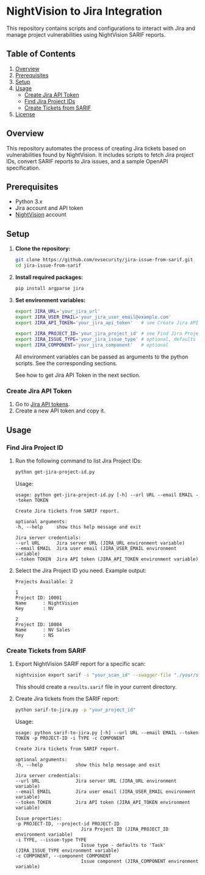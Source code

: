 # NightVision to Jira Integration

This repository contains scripts and configurations to interact with Jira and manage project vulnerabilities using NightVision SARIF reports.

## Table of Contents

1. [Overview](#overview)
2. [Prerequisites](#prerequisites)
3. [Setup](#setup)
4. [Usage](#usage)
    - [Create Jira API Token](#create-jira-api-token)
    - [Find Jira Project IDs](#find-jira-project-ids)
    - [Create Tickets from SARIF](#create-tickets-from-sarif)
5. [License](#license)

## Overview

This repository automates the process of creating Jira tickets based on vulnerabilities found by NightVision. It includes scripts to fetch Jira project IDs, convert SARIF reports to Jira issues, and a sample OpenAPI specification.

## Prerequisites

- Python 3.x
- Jira account and API token
- [NightVision](https://app.nightvision.net/?signup=1) account

## Setup

1. **Clone the repository:**
   ```sh
   git clone https://github.com/nvsecurity/jira-issue-from-sarif.git
   cd jira-issue-from-sarif
   ```

2. **Install required packages:**
   ```sh
   pip install argparse jira
   ```

3. **Set environment variables:**
   ```sh
   export JIRA_URL='your_jira_url'
   export JIRA_USER_EMAIL='your_jira_user_email@example.com'
   export JIRA_API_TOKEN='your_jira_api_token'   # see Create Jira API Token below

   export JIRA_PROJECT_ID='your_jira_project_id' # see Find Jira Project IDs below
   export JIRA_ISSUE_TYPE='your_jira_issue_type' # optional, defaults to 'Task'
   export JIRA_COMPONENT='your_jira_component'   # optional
   ```

   All environment variables can be passed as arguments to the python scripts. See the corresponding sections.

   See how to get Jira API Token in the next section.

### Create Jira API Token

1. Go to [Jira API tokens](https://id.atlassian.com/manage-profile/security/api-tokens).
2. Create a new API token and copy it.

## Usage

### Find Jira Project ID

1. Run the following command to list Jira Project IDs:
   ```sh
   python get-jira-project-id.py
   ```
   Usage:
   ```
   usage: python get-jira-project-id.py [-h] --url URL --email EMAIL --token TOKEN

   Create Jira tickets from SARIF report.

   optional arguments:
   -h, --help     show this help message and exit

   Jira server credentials:
   --url URL      Jira server URL (JIRA_URL environment variable)
   --email EMAIL  Jira user email (JIRA_USER_EMAIL environment variable)
   --token TOKEN  Jira API token (JIRA_API_TOKEN environment variable)
   ```

2. Select the Jira Project ID you need.
Example output:
   ```
   Projects Available: 2

   1
   Project ID: 10001
   Name      : NightVision
   Key       : NV

   2
   Project ID: 10004
   Name      : NV Sales
   Key       : NS
   ```

### Create Tickets from SARIF

1. Export NightVision SARIF report for a specific scan:
   ```sh
   nightvision export sarif -s "your_scan_id" --swagger-file "./your/swagger/file/path.yaml"
   ```

   This should create a `results.sarif` file in your current directory.


2. Create Jira tickets from the SARIF report:
   ```sh
   python sarif-to-jira.py -p "your_project_id"
   ```

   Usage:
   ```
   usage: python sarif-to-jira.py [-h] --url URL --email EMAIL --token TOKEN -p PROJECT-ID -i TYPE -c COMPONENT

   Create Jira tickets from SARIF report.

   optional arguments:
   -h, --help            show this help message and exit

   Jira server credentials:
   --url URL             Jira server URL (JIRA_URL environment variable)
   --email EMAIL         Jira user email (JIRA_USER_EMAIL environment variable)
   --token TOKEN         Jira API token (JIRA_API_TOKEN environment variable)

   Issue properties:
   -p PROJECT-ID, --project-id PROJECT-ID
                           Jira Project ID (JIRA_PROJECT_ID environment variable)
   -i TYPE, --issue-type TYPE
                           Issue type - defaults to 'Task' (JIRA_ISSUE_TYPE environment variable)
   -c COMPONENT, --component COMPONENT
                           Issue component (JIRA_COMPONENT environment variable)
   ```
